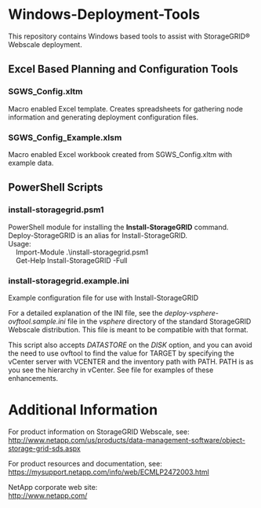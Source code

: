 # Windows-Deployment-Tools
This repository contains Windows based tools to assist with StorageGRID&reg; Webscale deployment.

## Excel Based Planning and Configuration Tools

### SGWS\_Config.xltm
Macro enabled Excel template. Creates spreadsheets for gathering node information and generating
deployment configuration files.

### SGWS\_Config\_Example.xlsm
Macro enabled Excel workbook created from SGWS\_Config.xltm with example data.

## PowerShell Scripts

### install-storagegrid.psm1
PowerShell module for installing the **Install-StorageGRID** command. Deploy-StorageGRID is an alias for Install-StorageGRID.  
Usage:  
&nbsp;&nbsp;&nbsp;&nbsp;Import-Module .\install-storagegrid.psm1  
&nbsp;&nbsp;&nbsp;&nbsp;Get-Help Install-StorageGRID -Full

### install-storagegrid.example.ini
Example configuration file for use with Install-StorageGRID

For a detailed explanation of the INI file, see the *deploy-vsphere-ovftool.sample.ini* file in the *vsphere*
directory of the standard StorageGRID Webscale distribution. This file is meant to be compatible with that format.

This script also accepts *DATASTORE* on the *DISK* option, and you can avoid the need to use ovftool to find 
the value for TARGET by specifying the vCenter server with VCENTER and the inventory path with PATH. PATH is as you see the hierarchy in vCenter. See file for examples of these enhancements.

# Additional Information

For product information on StorageGRID Webscale, see:  
<http://www.netapp.com/us/products/data-management-software/object-storage-grid-sds.aspx>

For product resources and documentation, see:  
<https://mysupport.netapp.com/info/web/ECMLP2472003.html>

NetApp corporate web site:  
<http://www.netapp.com/>


